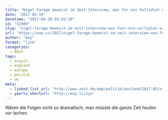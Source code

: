 ```yaml
---
title: "Nigel Farage beweist im Zeit-Interview, was für ein Vollidiot er ist"
date: "2017-05-19"
datetime: "2017-05-20 01:03:10"
id: "32989"
slug: "nigel-farage-beweist-im-zeit-interview-was-fuer-ein-vollidiot-er-ist"
url: "https://eay.cc/2017/nigel-farage-beweist-im-zeit-interview-was-fuer-ein-vollidiot-er-ist/"
author: "eay"
format: "link"
categories:
  - 0815
tags:
  - brexit
  - england
  - europa
  - politik
  - uk
meta:
  - linked_list_url: "http://www.zeit.de/amp/politik/ausland/2017-05/nigel-farage-brexit-ukip-russia-contacts"
  - yourls_shorturl: "http://eay.li/2yu"
---
```


Wären die Folgen nicht so dramatisch, man müsste die ganze Zeit heulen vor lachen.
